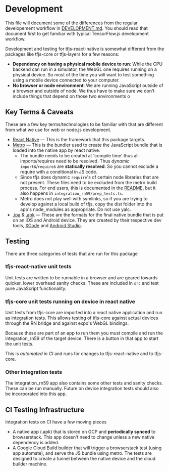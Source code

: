 # Development

This file will document some of the differences from the regular developement workflow in [DEVELOPMENT.md](../DEVELOPMENT.md). You should read that document first to get familiar with typical TensorFlow.js development workflow.

Development and testing for tfjs-react-native is somewhat different from the packages like tfjs-core or tfjs-layers for a few reasons:
- __Dependency on having a physical mobile device to run__: While the CPU backend can run in a simulator, the WebGL one requires running on a physical device. So most of the time you will want to test something using a mobile device connected to your computer.
- __No browser or node environment__: We are running JavaScript outside of a browser and outside of node. We thus have to make sure we don't include things that depend on those two environments o


## Key Terms & Caveats

These are a few key terms/technologies to be familiar with that are different from what we use for web or node.js development.

- [React Native](https://facebook.github.io/react-native/) — This is the framework that this package targets.
- [Metro](https://facebook.github.io/metro/) — This is the bundler used to create the JavaScript bundle that is loaded into the native app by react native.
  - The bundle needs to be created at 'compile time' thus all imports/requires need to be resolved. Thus _dynamic_ `import`s/`require`s are __statically resolved__. So you cannot exclude a require with a conditional in JS code.
  - Since tfjs does dynamic `require`'s of certain node libraries that are not present. These files need to be excluded from the metro build process. For end users, this is documented in the [README](../README.md), but it also happens in `integration_rn59/prep_tests.ts`.
  - Metro does not play well with symlinks, so if you are trying to develop against a local build of tfjs, copy the dist folder into the app's node_modules as appropriate. Do not use yalc.
- [.ipa](https://en.wikipedia.org/wiki/.ipa) & [.apk](https://en.wikipedia.org/wiki/Android_application_package) — These are the formats for the final native bundle that is put on an iOS and Android device. They are created by their respective dev tools, [XCode](https://developer.apple.com/xcode/) and [Android Studio](https://developer.android.com/studio).

## Testing

There are three categories of tests that are run for this package

### tfjs-react-native unit tests

Unit tests are written to be runnable in a browser and are geared towards quicker, lower overhead sanity checks. These are included in `src` and test pure JavaScript functionality.

### tfjs-core unit tests running on device in react native

Unit tests from tfjs-core are imported into a react native application and run as integration tests. This allows testing of tfjs-core against actual devices through the RN bridge and against expo's WebGL bindings.

Because these are part of an app to run them you must compile and run the integration_rn59 of the target device. There is a button in that app to start the unit tests.

This is _automated in CI_ and runs for changes to tfjs-react-native and to tfjs-core.

### Other integration tests

The integration_rn59 app also contains some other tests and sanity checks. These can be run manually. Future on device integration tests should also be incorporated into this app.

## CI Testing Infrastructure

Integration tests on CI have a few moving pieces

- A native app (.apk) that is stored on GCP and __periodically synced__ to browserstack. This app doesn't need to change unless a new native dependency is added.
- A Google Cloud Build builder that will trigger a browserstack test (using app automate), and serve the JS bundle using metro. The tests are designed to create a tunnel between the native device and the cloud builder machine.
